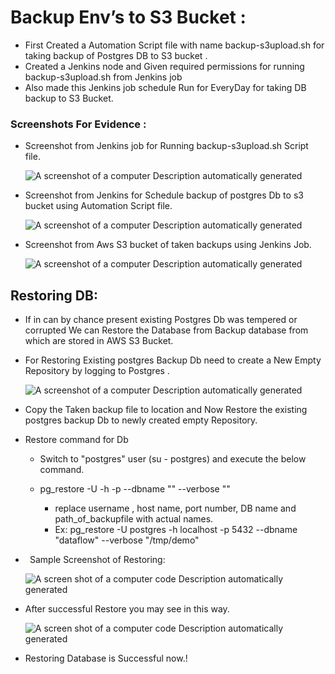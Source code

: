 ﻿# Backup Env’s to S3 Bucket :

- First Created a Automation Script file with name backup-s3upload.sh for taking backup of Postgres DB to S3 bucket .
- Created a Jenkins node and Given required permissions for running backup-s3upload.sh from Jenkins job 
- Also made this Jenkins job schedule Run for EveryDay for taking DB backup to S3 Bucket.


### Screenshots For Evidence : 

- Screenshot from Jenkins job for Running backup-s3upload.sh Script file.

  ![A screenshot of a computer Description automatically generated](Aspose.Words.4dee77f0-fe85-45cc-95b4-2374ebc6f666.001.png)


- Screenshot from Jenkins for Schedule backup of postgres Db to s3 bucket using Automation Script file. 

  ![A screenshot of a computer Description automatically generated](Aspose.Words.4dee77f0-fe85-45cc-95b4-2374ebc6f666.002.png)


- Screenshot from Aws S3 bucket of taken backups using Jenkins Job.

  ![A screenshot of a computer Description automatically generated](Aspose.Words.4dee77f0-fe85-45cc-95b4-2374ebc6f666.003.png)



## Restoring DB:
- If in can by chance present existing Postgres Db was tempered or corrupted We can Restore the Database from Backup database from which are stored in AWS S3 Bucket.

- For Restoring Existing postgres Backup Db need to create a New Empty Repository by logging to Postgres .

  ![A screenshot of a computer Description automatically generated](Aspose.Words.4dee77f0-fe85-45cc-95b4-2374ebc6f666.004.png)

- Copy the Taken backup file to location and Now Restore the existing postgres backup Db to newly created empty Repository.

- Restore command for Db 

  - Switch to "postgres" user (su - postgres) and execute the below command.
  - pg\_restore -U <username> -h <host> -p <port> --dbname "<Databasename>" --verbose "<Path to backup file>"

    - replace username , host name, port number, DB name and path\_of\_backupfile with actual names.
    - Ex: pg\_restore -U postgres -h localhost -p 5432 --dbname "dataflow" --verbose "/tmp/demo" 

- ` `Sample Screenshot of Restoring:

  ![A screen shot of a computer code Description automatically generated](Aspose.Words.4dee77f0-fe85-45cc-95b4-2374ebc6f666.005.png)

- After successful Restore you may see in this way.

  ![A screen shot of a computer code Description automatically generated](Aspose.Words.4dee77f0-fe85-45cc-95b4-2374ebc6f666.006.png)

- Restoring Database is Successful now.!

